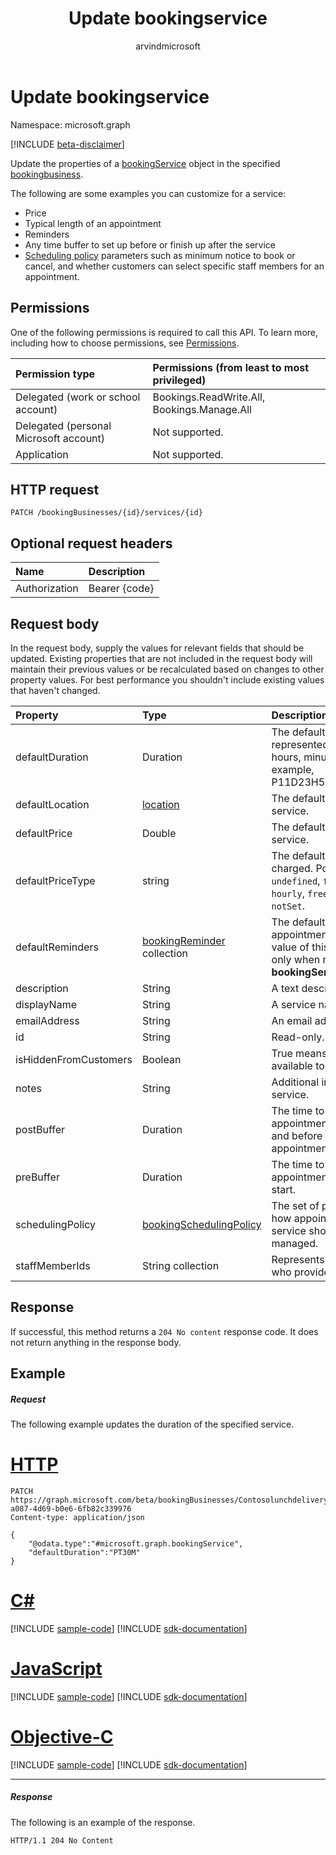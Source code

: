 ﻿---
title: "Update bookingservice"
description: "Update the properties of a bookingService object in the specified bookingbusiness."
localization_priority: Normal
author: "arvindmicrosoft"
ms.prod: "bookings"
doc_type: apiPageType
---

# Update bookingservice

Namespace: microsoft.graph

 [!INCLUDE [beta-disclaimer](../../includes/beta-disclaimer.md)]

Update the properties of a [bookingService](../resources/bookingservice.md) object in the specified [bookingbusiness](../resources/bookingbusiness.md).

The following are some examples you can customize for a service:
- Price
- Typical length of an appointment
- Reminders
- Any time buffer to set up before or finish up after the service
- [Scheduling policy](../resources/bookingschedulingpolicy.md) parameters such as minimum notice to book or cancel, and whether customers can select specific staff members for an appointment.

## Permissions

One of the following permissions is required to call this API. To learn more, including how to choose permissions, see [Permissions](/graph/permissions-reference).

| Permission type                        | Permissions (from least to most privileged) |
| :------------------------------------- | :------------------------------------------ |
| Delegated (work or school account)     | Bookings.ReadWrite.All, Bookings.Manage.All |
| Delegated (personal Microsoft account) | Not supported.                              |
| Application                            | Not supported.                              |

## HTTP request

<!-- { "blockType": "ignored" } -->

```http
PATCH /bookingBusinesses/{id}/services/{id}
```

## Optional request headers

| Name          | Description   |
| :------------ | :------------ |
| Authorization | Bearer {code} |

## Request body

In the request body, supply the values for relevant fields that should be updated. Existing properties that are not included in the request body will maintain their previous values or be recalculated based on changes to other property values. For best performance you shouldn't include existing values that haven't changed.

| Property              | Type                                                               | Description                                                                                                                                                   |
| :-------------------- | :----------------------------------------------------------------- | :------------------------------------------------------------------------------------------------------------------------------------------------------------ |
| defaultDuration       | Duration                                                           | The default length of the service, represented in numbers of days, hours, minutes, and seconds. For example, P11D23H59M59.999999999999S.                      |
| defaultLocation       | [location](../resources/location.md)                               | The default physical location for the service.                                                                                                                |
| defaultPrice          | Double                                                             | The default monetary price for the service.                                                                                                                   |
| defaultPriceType      | string                                                             | The default way the service is charged. Possible values are: `undefined`, `fixedPrice`, `startingAt`, `hourly`, `free`, `priceVaries`, `callUs`, `notSet`.    |
| defaultReminders      | [bookingReminder](../resources/bookingreminder.md) collection      | The default set of reminders for an appointment of this service. The value of this property is available only when reading this **bookingService** by its ID. |
| description           | String                                                             | A text description for the service.                                                                                                                           |
| displayName           | String                                                             | A service name.                                                                                                                                               |
| emailAddress          | String                                                             | An email address                                                                                                                                              |
| id                    | String                                                             | Read-only.                                                                                                                                                    |
| isHiddenFromCustomers | Boolean                                                            | True means this service is not available to customers for booking.                                                                                            |
| notes                 | String                                                             | Additional information about this service.                                                                                                                    |
| postBuffer            | Duration                                                           | The time to buffer after an appointment for this service ends, and before the next customer appointment can be booked.                                        |
| preBuffer             | Duration                                                           | The time to buffer before an appointment for this service can start.                                                                                          |
| schedulingPolicy      | [bookingSchedulingPolicy](../resources/bookingschedulingpolicy.md) | The set of policies that determine how appointments for this type of service should be created and managed.                                                   |
| staffMemberIds        | String collection                                                  | Represents those [staff members](../resources/bookingstaffmember.md) who provide this service.                                                                |

## Response

If successful, this method returns a `204 No content` response code. It does not return anything in the response body.

## Example

##### Request

The following example updates the duration of the specified service.

# [HTTP](#tab/http)

<!-- {
  "blockType": "request",
  "name": "update_bookingservice"
}-->

```http
PATCH https://graph.microsoft.com/beta/bookingBusinesses/Contosolunchdelivery@M365B489948.onmicrosoft.com/services/57da6774-a087-4d69-b0e6-6fb82c339976
Content-type: application/json

{
    "@odata.type":"#microsoft.graph.bookingService",
    "defaultDuration":"PT30M"
}
```

# [C#](#tab/csharp)

[!INCLUDE [sample-code](../includes/snippets/csharp/update-bookingservice-csharp-snippets.md)]
[!INCLUDE [sdk-documentation](../includes/snippets/snippets-sdk-documentation-link.md)]

# [JavaScript](#tab/javascript)

[!INCLUDE [sample-code](../includes/snippets/javascript/update-bookingservice-javascript-snippets.md)]
[!INCLUDE [sdk-documentation](../includes/snippets/snippets-sdk-documentation-link.md)]

# [Objective-C](#tab/objc)

[!INCLUDE [sample-code](../includes/snippets/objc/update-bookingservice-objc-snippets.md)]
[!INCLUDE [sdk-documentation](../includes/snippets/snippets-sdk-documentation-link.md)]

---

##### Response

The following is an example of the response.

<!-- {
  "blockType": "response",
  "truncated": true
} -->

```http
HTTP/1.1 204 No Content
```

<!-- uuid: 8fcb5dbc-d5aa-4681-8e31-b001d5168d79
2015-10-25 14:57:30 UTC -->

<!--
{
  "type": "#page.annotation",
  "description": "Update bookingservice",
  "keywords": "",
  "section": "documentation",
  "tocPath": "",
  "suppressions": [
  ]
}
-->
